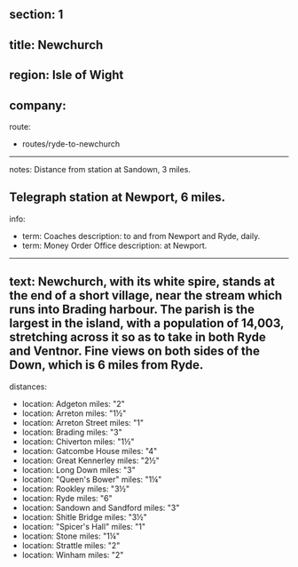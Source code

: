 section: 1
----
title: Newchurch
----
region: Isle of Wight
----
company:
----
route:
- routes/ryde-to-newchurch
----
notes: Distance from station at Sandown, 3 miles.

Telegraph station at Newport, 6 miles.
----
info:
- term: Coaches
  description: to and from Newport and Ryde, daily.
- term: Money Order Office
  description: at Newport.
----
text: Newchurch, with its white spire, stands at the end of a short village, near the stream which runs into Brading harbour. The parish is the largest in the island, with a population of 14,003, stretching across it so as to take in both Ryde and Ventnor. Fine views on both sides of the Down, which is 6 miles from Ryde.
----
distances:
- location: Adgeton
  miles: "2"
- location: Arreton
  miles: "1½"
- location: Arreton Street
  miles: "1"
- location: Brading
  miles: "3"
- location: Chiverton
  miles: "1½"
- location: Gatcombe House
  miles: "4"
- location: Great Kennerley
  miles: "2½"
- location: Long Down
  miles: "3"
- location: "Queen's Bower"
  miles: "1¼"
- location: Rookley
  miles: "3½"
- location: Ryde
  miles: "6"
- location: Sandown and Sandford
  miles: "3"
- location: Shitle Bridge
  miles: "3½"
- location: "Spicer's Hall"
  miles: "1"
- location: Stone
  miles: "1¼"
- location: Strattle
  miles: "2"
- location: Winham
  miles: "2"
